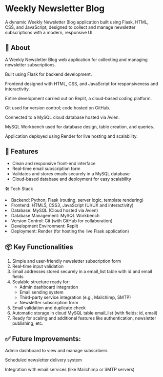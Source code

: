 <h1>Weekly Newsletter Blog</h1>

A dynamic Weekly Newsletter Blog application built using Flask, HTML, CSS, and JavaScript, designed to collect and manage newsletter subscriptions with a modern, responsive UI.

<h2>📖 About</h2>
A Weekly Newsletter Blog web application for collecting and managing newsletter subscriptions.

Built using Flask for backend development.

Frontend designed with HTML, CSS, and JavaScript for responsiveness and interactivity.

Entire development carried out on Replit, a cloud-based coding platform.

Git used for version control; code hosted on GitHub.

Connected to a MySQL cloud database hosted via Avien.

MySQL Workbench used for database design, table creation, and queries.

Application deployed using Render for live hosting and scalability.

<h2>🚀 Features</h2>
<ul>
  <li>Clean and responsive front-end interface</li>

<li>Real-time email subscription form</li>

<li>Validates and stores emails securely in a MySQL database</li>

<li>Cloud-based database and deployment for easy scalability</li>
</ul>


🛠 Tech Stack
<ul></ul>
<li>Backend: Python, Flask (routing, server logic, template rendering)</li>

<li>Frontend: HTML5, CSS3, JavaScript (UI/UX and interactivity)</li>

<li>Database: MySQL (Cloud hosted via Avien)</li>

<li>Database Management: MySQL Workbench</li>

<li>Version Control: Git (with GitHub for collaboration)</li>

<li>Development Environment: Replit</li>

<li>Deployment: Render (for hosting the live Flask application)</li>

<h2>📦 Key Functionalities</h2>
<ol>
<li>Simple and user-friendly newsletter subscription form</li>

<li>Real-time input validation</li>

<li>Email addresses stored securely in a email_list table with id and email fields</li>

<li>Scalable structure ready for:
<ul>
  <li>Admin dashboard integration</li>
   <li>Email sending system</li>
  <li>Third-party service integration (e.g., Mailchimp, SMTP)</li>
   <li>Newsletter subscription form</li>
</ul>

<li>Email validation and duplicate check</li>

<li>Automatic storage in cloud MySQL table email_list (with fields: id, email)</li>

<li>Ready for scaling and additional features like authentication, newsletter publishing, etc.</li>
</ol>


<h2>✅ Future Improvements:</h2>
Admin dashboard to view and manage subscribers

Scheduled newsletter delivery system

Integration with email services (like Mailchimp or SMTP servers)
